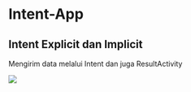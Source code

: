 # Intent-App
## Intent Explicit dan Implicit
Mengirim data melalui Intent dan juga ResultActivity

<img src="https://github.com/Chairullatif/Picture/blob/main/Intent-App/intent.gif?raw=true">